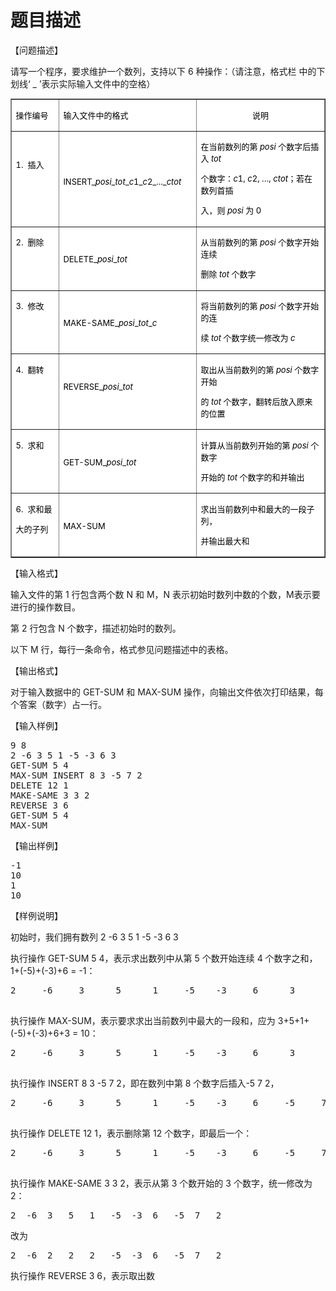 # 题目描述


<p>
<span style="font-size:13px;line-height:19px;"> </span> 
</p>
<p style="margin-left:0px;">
【问题描述】
</p>
<p style="margin-left:0px;">
请写一个程序，要求维护一个数列，支持以下 6 种操作：（请注意，格式栏 中的下划线‘ _ ’表示实际输入文件中的空格）
</p>
<table border="1" cellpadding="0" cellspacing="0" style="font-size:13px;color:black;background-color:white;">
<tbody>
<tr>
<td valign="top" width="91">
<p style="margin-left:0px;">
操作编号
</p>
</td>
<td valign="top" width="217">
<p style="margin-left:0px;">
输入文件中的格式
</p>
</td>
<td valign="top" width="276">
<p align="center" style="margin-left:0px;">
说明
</p>
</td>
</tr>
<tr>
<td valign="top" width="91">
<p style="margin-left:0px;">
<br/>
</p>
<p style="margin-left:0px;">
1.  插入
</p>
</td>
<td valign="top" width="217">
<p style="margin-left:0px;">
<br/>
</p>
<p style="margin-left:0px;">
<br/>
</p>
<p style="margin-left:0px;">
<span>INSERT_<em>posi</em>_<em>tot</em>_<em>c</em>1_<em>c</em>2_..._<em>c</em></span><em><span>tot</span></em> 
</p>
</td>
<td valign="top" width="276">
<p style="margin-left:0px;">
<span>在当前数列的第 </span><em><span>posi </span></em><span>个数字后插入 </span><em><span>tot</span></em> 
</p>
<p style="margin-left:0px;">
<span>个数字：</span><em><span>c</span></em><span>1, <em>c</em>2, …, <em>c</em></span><em><span>tot</span></em><span>；若在数列首插</span> 
</p>
<p style="margin-left:0px;">
<span>入，则 </span><em><span>posi </span></em><span>为 0</span> 
</p>
</td>
</tr>
<tr>
<td valign="top" width="91">
<p style="margin-left:0px;">
2.  删除
</p>
</td>
<td valign="top" width="217">
<p style="margin-left:0px;">
<br/>
</p>
<p style="margin-left:0px;">
DELETE_<em>posi</em>_<em>tot</em> 
</p>
</td>
<td valign="top" width="276">
<p style="margin-left:0px;">
<span>从当前数列的第 </span><em><span>posi </span></em><span>个数字开始连续</span> 
</p>
<p style="margin-left:0px;">
<span>删除 </span><em><span>tot </span></em><span>个数字</span> 
</p>
</td>
</tr>
<tr>
<td valign="top" width="91">
<p style="margin-left:0px;">
3.  修改
</p>
</td>
<td valign="top" width="217">
<p style="margin-left:0px;">
<br/>
</p>
<p style="margin-left:0px;">
MAKE-SAME_<em>posi</em>_<em>tot</em>_<em>c</em> 
</p>
</td>
<td valign="top" width="276">
<p style="margin-left:0px;">
<span>将当前数列的第 </span><em><span>posi </span></em><span>个数字开始的连</span> 
</p>
<p style="margin-left:0px;">
<span>续 </span><em><span>tot </span></em><span>个数字统一修改为 </span><em><span>c</span></em> 
</p>
</td>
</tr>
<tr>
<td valign="top" width="91">
<p style="margin-left:0px;">
4.  翻转
</p>
</td>
<td valign="top" width="217">
<p style="margin-left:0px;">
<br/>
</p>
<p style="margin-left:0px;">
REVERSE_<em>posi</em>_<em>tot</em> 
</p>
</td>
<td valign="top" width="276">
<p style="margin-left:0px;">
<span>取出从当前数列的第 </span><em><span>posi </span></em><span>个数字开始</span> 
</p>
<p style="margin-left:0px;">
<span>的 </span><em><span>tot </span></em><span>个数字，翻转后放入原来的位置</span> 
</p>
</td>
</tr>
<tr>
<td valign="top" width="91">
<p style="margin-left:0px;">
5.  求和
</p>
</td>
<td valign="top" width="217">
<p style="margin-left:0px;">
<br/>
</p>
<p style="margin-left:0px;">
GET-SUM_<em>posi</em>_<em>tot</em> 
</p>
</td>
<td valign="top" width="276">
<p style="margin-left:0px;">
<span>计算从当前数列开始的第 </span><em><span>posi </span></em><span>个数字</span> 
</p>
<p style="margin-left:0px;">
<span>开始的 </span><em><span>tot </span></em><span>个数字的和并输出</span> 
</p>
</td>
</tr>
<tr>
<td valign="top" width="91">
<p style="margin-left:0px;">
6.  求和最
</p>
<p style="margin-left:0px;">
大的子列
</p>
</td>
<td valign="top" width="217">
<p style="margin-left:0px;">
<br/>
</p>
<p style="margin-left:0px;">
MAX-SUM
</p>
</td>
<td valign="top" width="276">
<p style="margin-left:0px;">
求出当前数列中和最大的一段子列，
</p>
<p style="margin-left:0px;">
并输出最大和
</p>
</td>
</tr>
</tbody>
</table>
<p style="margin-left:0px;">
【输入格式】
</p>
<p style="margin-left:0px;">
输入文件的第 1 行包含两个数 N 和 M，N 表示初始时数列中数的个数，M表示要进行的操作数目。
</p>
<p style="margin-left:0px;">
第 2 行包含 N 个数字，描述初始时的数列。
</p>
<p style="margin-left:0px;">
以下 M 行，每行一条命令，格式参见问题描述中的表格。
</p>
<p style="margin-left:0px;">
【输出格式】
</p>
<p style="margin-left:0px;">
对于输入数据中的 GET-SUM 和 MAX-SUM 操作，向输出文件依次打印结果，每个答案（数字）占一行。
</p>
<p style="margin-left:0px;">
【输入样例】
</p>
<pre>9 8
2 -6 3 5 1 -5 -3 6 3
GET-SUM 5 4
MAX-SUM INSERT 8 3 -5 7 2
DELETE 12 1
MAKE-SAME 3 3 2
REVERSE 3 6
GET-SUM 5 4
MAX-SUM
</pre>
<p style="margin-left:0px;">
【输出样例】
</p>
<pre>-1
10
1
10
</pre>
<p style="margin-left:0px;">
【样例说明】
</p>
<p style="margin-left:0px;">
初始时，我们拥有数列 2 -6 3 5 1 -5 -3 6 3
</p>
<p style="margin-left:0px;">
执行操作 GET-SUM 5 4，表示求出数列中从第 5 个数开始连续 4 个数字之和，1+(-5)+(-3)+6 = -1：
</p>
<pre>2     -6     3      5      1     -5    -3     6      3

</pre>
<p style="margin-left:0px;">
执行操作 MAX-SUM，表示要求求出当前数列中最大的一段和，应为 3+5+1+(-5)+(-3)+6+3 = 10：
</p>
<pre>2     -6     3      5      1     -5    -3     6      3

</pre>
<p style="margin-left:0px;">
执行操作 INSERT 8 3 -5 7 2，即在数列中第 8 个数字后插入-5 7 2，
</p>
<pre>2     -6     3      5      1     -5    -3     6     -5     7      2      3

</pre>
<p style="margin-left:0px;">
执行操作 DELETE 12 1，表示删除第 12 个数字，即最后一个：
</p>
<pre>2     -6     3      5      1     -5    -3     6     -5     7      2

</pre>
<p style="margin-left:0px;">
执行操作 MAKE-SAME 3 3 2，表示从第 3 个数开始的 3 个数字，统一修改为 2：
</p>
<pre>2	-6	3	5	1	-5	-3	6	-5	7	2
</pre>
<p style="margin-left:0px;">
改为
</p>
<pre>2	-6	2	2	2	-5	-3	6	-5	7	2
</pre>
<p style="margin-left:0px;">
执行操作 REVERSE 3 6，表示取出数
</p>
